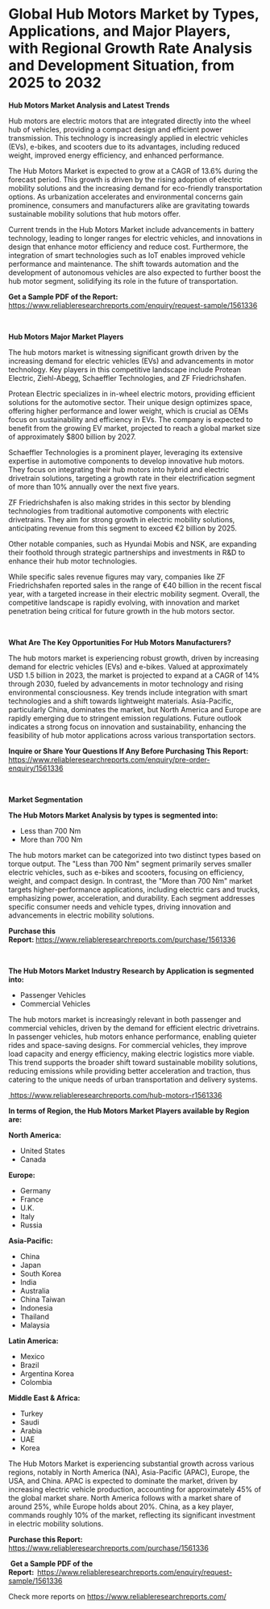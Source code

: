 <p><h1>Global Hub Motors Market by Types, Applications, and Major Players, with Regional Growth Rate Analysis and Development Situation, from 2025 to 2032</h1></p><p><strong>Hub Motors Market Analysis and Latest Trends</strong></p>
<p><p>Hub motors are electric motors that are integrated directly into the wheel hub of vehicles, providing a compact design and efficient power transmission. This technology is increasingly applied in electric vehicles (EVs), e-bikes, and scooters due to its advantages, including reduced weight, improved energy efficiency, and enhanced performance. </p><p>The Hub Motors Market is expected to grow at a CAGR of 13.6% during the forecast period. This growth is driven by the rising adoption of electric mobility solutions and the increasing demand for eco-friendly transportation options. As urbanization accelerates and environmental concerns gain prominence, consumers and manufacturers alike are gravitating towards sustainable mobility solutions that hub motors offer.</p><p>Current trends in the Hub Motors Market include advancements in battery technology, leading to longer ranges for electric vehicles, and innovations in design that enhance motor efficiency and reduce cost. Furthermore, the integration of smart technologies such as IoT enables improved vehicle performance and maintenance. The shift towards automation and the development of autonomous vehicles are also expected to further boost the hub motor segment, solidifying its role in the future of transportation.</p></p>
<p><strong>Get a Sample PDF of the Report:&nbsp;</strong> <a href="https://www.reliableresearchreports.com/enquiry/request-sample/1561336?utm_campaign=3446&utm_medium=2&utm_source=Github&utm_content=ia&utm_term=30032025&utm_id=hub-motors">https://www.reliableresearchreports.com/enquiry/request-sample/1561336</a></p>
<p>&nbsp;</p>
<p><strong>Hub Motors Major Market Players</strong></p>
<p><p>The hub motors market is witnessing significant growth driven by the increasing demand for electric vehicles (EVs) and advancements in motor technology. Key players in this competitive landscape include Protean Electric, Ziehl-Abegg, Schaeffler Technologies, and ZF Friedrichshafen.</p><p>Protean Electric specializes in in-wheel electric motors, providing efficient solutions for the automotive sector. Their unique design optimizes space, offering higher performance and lower weight, which is crucial as OEMs focus on sustainability and efficiency in EVs. The company is expected to benefit from the growing EV market, projected to reach a global market size of approximately $800 billion by 2027.</p><p>Schaeffler Technologies is a prominent player, leveraging its extensive expertise in automotive components to develop innovative hub motors. They focus on integrating their hub motors into hybrid and electric drivetrain solutions, targeting a growth rate in their electrification segment of more than 10% annually over the next five years. </p><p>ZF Friedrichshafen is also making strides in this sector by blending technologies from traditional automotive components with electric drivetrains. They aim for strong growth in electric mobility solutions, anticipating revenue from this segment to exceed €2 billion by 2025.</p><p>Other notable companies, such as Hyundai Mobis and NSK, are expanding their foothold through strategic partnerships and investments in R&D to enhance their hub motor technologies.</p><p>While specific sales revenue figures may vary, companies like ZF Friedrichshafen reported sales in the range of €40 billion in the recent fiscal year, with a targeted increase in their electric mobility segment. Overall, the competitive landscape is rapidly evolving, with innovation and market penetration being critical for future growth in the hub motors sector.</p></p>
<p>&nbsp;</p>
<p><strong>What Are The Key Opportunities For Hub Motors Manufacturers?</strong></p>
<p><p>The hub motors market is experiencing robust growth, driven by increasing demand for electric vehicles (EVs) and e-bikes. Valued at approximately USD 1.5 billion in 2023, the market is projected to expand at a CAGR of 14% through 2030, fueled by advancements in motor technology and rising environmental consciousness. Key trends include integration with smart technologies and a shift towards lightweight materials. Asia-Pacific, particularly China, dominates the market, but North America and Europe are rapidly emerging due to stringent emission regulations. Future outlook indicates a strong focus on innovation and sustainability, enhancing the feasibility of hub motor applications across various transportation sectors.</p></p>
<p><strong>Inquire or Share Your Questions If Any Before Purchasing This Report:</strong> <a href="https://www.reliableresearchreports.com/enquiry/pre-order-enquiry/1561336?utm_campaign=3446&utm_medium=2&utm_source=Github&utm_content=ia&utm_term=30032025&utm_id=hub-motors">https://www.reliableresearchreports.com/enquiry/pre-order-enquiry/1561336</a></p>
<p>&nbsp;</p>
<p><strong>Market Segmentation</strong></p>
<p><strong>The Hub Motors Market Analysis by types is segmented into:</strong></p>
<p><ul><li>Less than 700 Nm</li><li>More than 700 Nm</li></ul></p>
<p><p>The hub motors market can be categorized into two distinct types based on torque output. The "Less than 700 Nm" segment primarily serves smaller electric vehicles, such as e-bikes and scooters, focusing on efficiency, weight, and compact design. In contrast, the "More than 700 Nm" market targets higher-performance applications, including electric cars and trucks, emphasizing power, acceleration, and durability. Each segment addresses specific consumer needs and vehicle types, driving innovation and advancements in electric mobility solutions.</p></p>
<p><strong>Purchase this Report:&nbsp;</strong><a href="https://www.reliableresearchreports.com/purchase/1561336?utm_campaign=3446&utm_medium=2&utm_source=Github&utm_content=ia&utm_term=30032025&utm_id=hub-motors">https://www.reliableresearchreports.com/purchase/1561336</a></p>
<p>&nbsp;</p>
<p><strong>The Hub Motors Market Industry Research by Application is segmented into:</strong></p>
<p><ul><li>Passenger Vehicles</li><li>Commercial Vehicles</li></ul></p>
<p><p>The hub motors market is increasingly relevant in both passenger and commercial vehicles, driven by the demand for efficient electric drivetrains. In passenger vehicles, hub motors enhance performance, enabling quieter rides and space-saving designs. For commercial vehicles, they improve load capacity and energy efficiency, making electric logistics more viable. This trend supports the broader shift toward sustainable mobility solutions, reducing emissions while providing better acceleration and traction, thus catering to the unique needs of urban transportation and delivery systems.</p></p>
<p><a href="https://www.reliableresearchreports.com/hub-motors-r1561336?utm_campaign=3446&utm_medium=2&utm_source=Github&utm_content=ia&utm_term=30032025&utm_id=hub-motors">&nbsp;https://www.reliableresearchreports.com/hub-motors-r1561336</a></p>
<p><strong>In terms of Region, the Hub Motors Market Players available by Region are:</strong></p>
<p>
    <p> <strong> North America: </strong>
        <ul>
            <li>United States</li>
            <li>Canada</li>
        </ul>
        </p> 
    <p> <strong> Europe: </strong>
        <ul>
            <li>Germany</li>
            <li>France</li>
            <li>U.K.</li>
            <li>Italy</li>
            <li>Russia</li>
        </ul>
        </p> 
    <p> <strong> Asia-Pacific: </strong>
        <ul>
            <li>China</li>
            <li>Japan</li>
            <li>South Korea</li>
            <li>India</li>
            <li>Australia</li>
            <li>China Taiwan</li>
            <li>Indonesia</li>
            <li>Thailand</li>
            <li>Malaysia</li>
        </ul>
        </p> 
    <p> <strong> Latin America: </strong>
        <ul>
            <li>Mexico</li>
            <li>Brazil</li>
            <li>Argentina Korea</li>
            <li>Colombia</li>
        </ul>
        </p> 
    <p> <strong> Middle East & Africa: </strong>
        <ul>
            <li>Turkey</li>
            <li>Saudi</li>
            <li>Arabia</li>
            <li>UAE</li>
            <li>Korea</li>
        </ul>
    </p>
    </p>
<p><p>The Hub Motors Market is experiencing substantial growth across various regions, notably in North America (NA), Asia-Pacific (APAC), Europe, the USA, and China. APAC is expected to dominate the market, driven by increasing electric vehicle production, accounting for approximately 45% of the global market share. North America follows with a market share of around 25%, while Europe holds about 20%. China, as a key player, commands roughly 10% of the market, reflecting its significant investment in electric mobility solutions.</p></p>
<p><strong>Purchase this Report: </strong><a href="https://www.reliableresearchreports.com/purchase/1561336?utm_campaign=3446&utm_medium=2&utm_source=Github&utm_content=ia&utm_term=30032025&utm_id=hub-motors">https://www.reliableresearchreports.com/purchase/1561336</a></p>
<p>&nbsp;<strong>Get a Sample PDF of the Report:&nbsp;&nbsp;</strong><a href="https://www.reliableresearchreports.com/enquiry/request-sample/1561336?utm_campaign=3446&utm_medium=2&utm_source=Github&utm_content=ia&utm_term=30032025&utm_id=hub-motors">https://www.reliableresearchreports.com/enquiry/request-sample/1561336</a></p>
<p><strong></strong></p>
<p>Check more reports on <a href="https://www.reliableresearchreports.com/?utm_campaign=3446&utm_medium=2&utm_source=Github&utm_content=ia&utm_term=30032025&utm_id=hub-motors">https://www.reliableresearchreports.com/</a></p>